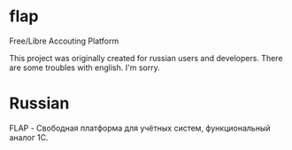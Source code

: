 flap
====

Free/Libre Accouting Platform

This project was originally created for russian users and developers.
There are some troubles with english. I'm sorry.


Russian
=======

FLAP - Свободная платформа для учётных систем, функциональный аналог 1С.